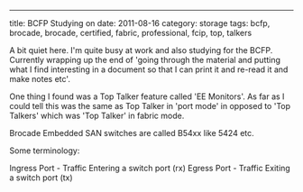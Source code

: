 ---
title: BCFP Studying on
date: 2011-08-16
category: storage
tags: bcfp, brocade, brocade, certified, fabric, professional, fcip, top, talkers

A bit quiet here. I'm quite busy at work and also studying for the BCFP. Currently wrapping up the end of 'going through the material and putting what I find interesting in a document so that I can print it and re-read it and make notes etc'.

One thing I found was a Top Talker feature called 'EE Monitors'. As far as I could tell this was the same as Top Talker in 'port mode' in opposed to 'Top Talkers' which was 'Top Talker' in fabric mode.

Brocade Embedded SAN switches are called B54xx like 5424 etc.

Some terminology:

Ingress Port - Traffic Entering a switch port (rx) Egress Port - Traffic Exiting a switch port (tx)

